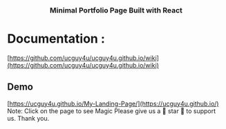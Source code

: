 <p align="center">
  <a href="https://ucguy4u.github.io//My-Landing-Page/">
  </a>
</p>

<h3 align="center">
  Minimal Portfolio Page Built with React
</h3>




# Documentation :
   [https://github.com/ucguy4u/ucguy4u.github.io/wiki](https://github.com/ucguy4u/ucguy4u.github.io/wiki)

## Demo
  [https://ucguy4u.github.io/My-Landing-Page/](https://ucguy4u.github.io/) <br/>
  Note: Click on the page to see Magic
Please give us a 💖 star 💖 to support us. Thank you.
